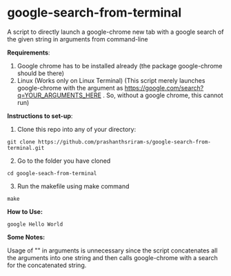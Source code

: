 # google-search-from-terminal
A script to directly launch a google-chrome new tab with a google search of the given string in arguments from command-line

<b>Requirements</b>:
  1. Google chrome has to be installed already (the package google-chrome should be there)
  2. Linux (Works only on Linux Terminal)
 (This script merely launches google-chrome with the argument as https://google.com/search?q=YOUR_ARGUMENTS_HERE . So, without a google chrome, this cannot run)
 
<b>Instructions to set-up</b>:
  1. Clone this repo into any of your directory:
```
git clone https://github.com/prashanthsriram-s/google-search-from-terminal.git
```  
  2. Go to the folder you have cloned
```
cd google-seach-from-terminal
```
  3. Run the makefile using make command
```
make
```
<b>How to Use:</b>
```
google Hello World
``` 
<b> Some Notes: </b>
 
   Usage of "" in arguments is unnecessary since the script concatenates all the arguments into one string and then calls google-chrome with a search for the concatenated string.
